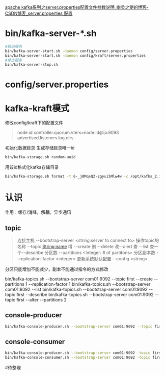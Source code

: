 [apache kafka系列之server.properties配置文件参数说明_幽灵之使的博客-CSDN博客_server.properties 配置](https://blog.csdn.net/lizhitao/article/details/25667831)


# bin/kafka-server-\*.sh
```bash
#启动服务
bin/kafka-server-start.sh -daemon config/server.properties
bin/kafka-server-start.sh -daemon config/kraft/server.properties
#停止服务
bin/kafka-server-stop.sh
```

# config/server.properties

# kafka-kraft模式
修改config/kraft下的配置文件
>node.id
>controller.quorum.vters=node.id@ip:9093
>advertised.listeners
>log.dirs

初始化数据目录
生成存储目录唯一id

```bash
bin/kafka-storage.sh random-uuid
```

用该id格式化kafka存储目录

```bash
bin/kafka-storage.sh format -t 6-_j0MqeQZ-zgyui5Mlw4w -c /opt/kafka_2.12-3.1.0/config/kraft/server.properties
```


# 认识
作用：缓存/消峰，解耦，异步通讯

## topic

>连接主机 --bootstrap-server <string:server to connect to>
>操作topic的名称 --topic <String:name>
>增 --create
>删 --delete
>改--alert
>查 --list
>查一个--describe
>分区数 --partitions <Integer: # of partitons>
>分区副本数 --replication-factor \<integer\>
>更新系统默认配置 --config \<string\>

分区只能增加不能减少，副本不能通过指令的方式修改

bin/kafka-topics.sh --bootstrap-server com01:9092 --topic first --create --partitions 1 --replication-factor 1
bin/kafka-topics.sh --bootstrap-server com01:9092 --list
bin/kafka-topics.sh --bootstrap-server com01:9092 --topic first --describe
bin/kafka-topics.sh --bootstrap-server com01:9092 --topic first --alter --partitions 2

## console-producer

```bash
bin/kafka-console-producer.sh --bootstrap-server com01:9092 --topic first
```


## console-consumer

```bash
bin/kafka-console-producer.sh --bootstrap-server com01:9092 -topic first
bin/kafka-console-consumer.sh --bootstrap-server com01:9092 -topic first --from-beginning
```

#待整理